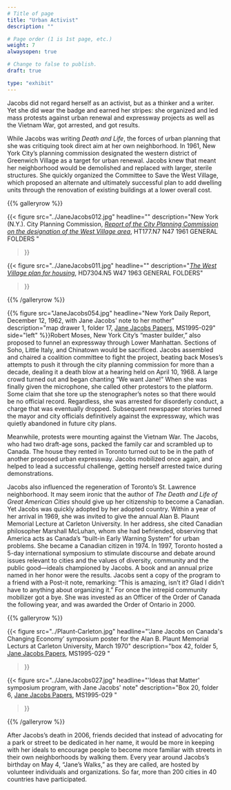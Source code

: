 ```yaml
---
# Title of page
title: "Urban Activist"
description: ""

# Page order (1 is 1st page, etc.)
weight: 7
alwaysopen: true

# Change to false to publish.
draft: true

type: "exhibit"
---
```

Jacobs did not regard herself as an activist, but as a thinker and a writer. Yet she did wear the badge and earned her stripes: she organized and led mass protests against urban renewal and expressway projects as well as the Vietnam War, got arrested, and got results.

While Jacobs was writing *Death and Life*, the forces of urban planning that she was critiquing took direct aim at her own neighborhood. In 1961, New York City’s planning commission designated the western district of Greenwich Village as a target for urban renewal. Jacobs knew that meant her neighborhood would be demolished and replaced with larger, sterile structures. She quickly organized the Committee to Save the West Village, which proposed an alternate and ultimately successful plan to add dwelling units through the renovation of existing buildings at a lower overall cost.

{{% galleryrow %}}

{{< figure src="../JaneJacobs012.jpg"
           headline=""
           description="New York (N.Y.). City Planning Commission, [*Report of the City Planning Commission on the designation of the West Village area*](https://bc-primo.hosted.exlibrisgroup.com/permalink/f/1jdnfk3/ALMA-BC21469352740001021), HT177.N7 N47 1961 GENERAL FOLDERS "
>}}

{{< figure src="../JaneJacobs011.jpg"
          headline=""
           description="[*The West Village plan for housing*](https://bc-primo.hosted.exlibrisgroup.com/permalink/f/1jdnfk3/ALMA-BC21469015280001021), HD7304.N5 W47 1963 GENERAL FOLDERS"
>}}

{{% /galleryrow %}}

{{% figure src="JaneJacobs054.jpg"
headline="New York Daily Report, December 12, 1962, with Jane Jacobs' note to her mother"
description="map drawer 1, folder 17, [Jane Jacobs Papers](https://bc-primo.hosted.exlibrisgroup.com/permalink/f/1jdnfk3/ALMA-BC21352764790001021), MS1995-029"
side="left"
%}}Robert Moses, New York City’s “master builder,” also proposed to funnel an expressway through Lower Manhattan. Sections of Soho, Little Italy, and Chinatown would be sacrificed. Jacobs assembled and chaired a coalition committee to fight the project, beating back Moses’s attempts to push it through the city planning commission for more than a decade, dealing it a death blow at a hearing held on April 10, 1968. A large crowd turned out and began chanting “We want Jane!” When she was finally given the microphone, she called other protestors to the platform. Some claim that she tore up the stenographer’s notes so that there would be no official record. Regardless, she was arrested for disorderly conduct, a charge that was eventually dropped. Subsequent newspaper stories turned the mayor and city officials definitively against the expressway, which was quietly abandoned in future city plans.

Meanwhile, protests were mounting against the Vietnam War. The Jacobs, who had two draft-age sons, packed the family car and scrambled up to Canada. The house they rented in Toronto turned out to be in the path of another proposed urban expressway. Jacobs mobilized once again, and helped to lead a successful challenge, getting herself arrested twice during demonstrations. 

Jacobs also influenced the regeneration of Toronto’s St. Lawrence neighborhood. It may seem ironic that the author of *The Death and Life of Great American Cities* should give up her citizenship to become a Canadian. Yet Jacobs was quickly adopted by her adopted country. Within a year of her arrival in 1969, she was invited to give the annual Alan B. Plaunt Memorial Lecture at Carleton University. In her address, she cited Canadian philosopher Marshall McLuhan, whom she had befriended, observing that America acts as Canada’s “built-in Early Warning System” for urban problems. She became a Canadian citizen in 1974. In 1997, Toronto hosted a 5-day international symposium to stimulate discourse and debate around issues relevant to cities and the values of diversity, community and the public good—ideals championed by Jacobs. A book and an annual prize named in her honor were the results. Jacobs sent a copy of the program to a friend with a Post-it note, remarking: “This is amazing, isn’t it? Glad I didn’t have to anything about organizing it.” For once the intrepid community mobilizer got a bye. She was invested as an Officer of the Order of Canada the following year, and was awarded the Order of Ontario in 2000.

{{% galleryrow %}}

{{< figure src="../Plaunt-Carleton.jpg"
           headline="'Jane Jacobs on Canada's Changing Economy' symposium poster for the Alan B. Plaunt Memorial Lecturs at Carleton University, March 1970"
           description="box 42, folder 5, [Jane Jacobs Papers](https://bc-primo.hosted.exlibrisgroup.com/permalink/f/1jdnfk3/ALMA-BC21352764790001021), MS1995-029 "
>}}

{{< figure src="../JaneJacobs027.jpg"
          headline="'Ideas that Matter' symposium program, with Jane Jacobs' note"
           description="Box 20, folder 6, [Jane Jacobs Papers](https://bc-primo.hosted.exlibrisgroup.com/permalink/f/1jdnfk3/ALMA-BC21352764790001021), MS1995-029 "
>}}

{{% /galleryrow %}}

After Jacobs’s death in 2006, friends decided that instead of advocating for a park or street to be dedicated in her name, it would be more in keeping with her ideals to encourage people to become more familiar with streets in their own neighborhoods by walking them. Every year around Jacobs’s birthday on May 4, “Jane’s Walks,” as they are called, are hosted by volunteer individuals and organizations. So far, more than 200 cities in 40 countries have participated.
